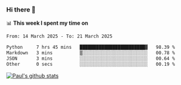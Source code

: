### Hi there 👋

📊 **This week I spent my time on**
<!--START_SECTION:waka-->

```txt
From: 14 March 2025 - To: 21 March 2025

Python     7 hrs 45 mins   ████████████████████████▓   98.39 %
Markdown   3 mins          ▒░░░░░░░░░░░░░░░░░░░░░░░░   00.78 %
JSON       3 mins          ░░░░░░░░░░░░░░░░░░░░░░░░░   00.64 %
Other      0 secs          ░░░░░░░░░░░░░░░░░░░░░░░░░   00.19 %
```

<!--END_SECTION:waka-->


[![Paul's github stats](https://github-readme-stats.vercel.app/api?username=mickeyouyou&theme=dracula&show_icons=true)](https://github.com/anuraghazra/github-readme-stats)
